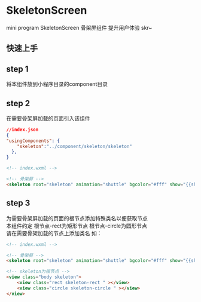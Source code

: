 # SkeletonScreen
mini program SkeletonScreen
骨架屏组件 提升用户体验 skr~

## 快速上手
## step 1
将本组件放到小程序目录的component目录
## step 2
在需要骨架屏加载的页面引入该组件

```json
//index.json
{
"usingComponents": {
    "skeleton":"../component/skeleton/skeleton"
  },
}
```

```html
<!-- index.wxml -->

<!-- 骨架屏 -->
<skeleton root="skeleton" animation="shuttle" bgcolor="#fff" show="{{showSkeleton}}"></skeleton>
```
## step 3
  为需要骨架屏加载的页面的根节点添加特殊类名以便获取节点  
  本组件约定  根节点-rect为矩形节点  根节点-circle为圆形节点  
  请在需要骨架加载的节点上添加类名 如：  

```html
<!-- index.wxml -->

<!-- 骨架屏 -->
<skeleton root="skeleton" animation="shuttle" bgcolor="#fff" show="{{showSkeleton}}"></skeleton>

<!-- skeleton为根节点 -->
<view class="body skeleton">
    <view class="rect skeleton-rect " ></view>
    <view class="circle skeleton-circle " ></view>
</view>
```
